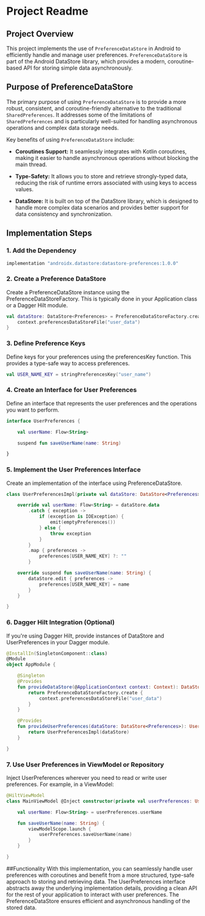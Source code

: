 # Project Readme

## Project Overview

This project implements the use of `PreferenceDataStore` in Android to efficiently handle and manage user preferences. `PreferenceDataStore` is part of the Android DataStore library, which provides a modern, coroutine-based API for storing simple data asynchronously.

## Purpose of PreferenceDataStore

The primary purpose of using `PreferenceDataStore` is to provide a more robust, consistent, and coroutine-friendly alternative to the traditional `SharedPreferences`. It addresses some of the limitations of `SharedPreferences` and is particularly well-suited for handling asynchronous operations and complex data storage needs.

Key benefits of using `PreferenceDataStore` include:

- **Coroutines Support:** It seamlessly integrates with Kotlin coroutines, making it easier to handle asynchronous operations without blocking the main thread.
  
- **Type-Safety:** It allows you to store and retrieve strongly-typed data, reducing the risk of runtime errors associated with using keys to access values.
  
- **DataStore:** It is built on top of the DataStore library, which is designed to handle more complex data scenarios and provides better support for data consistency and synchronization.

## Implementation Steps

### 1. Add the Dependency

```gradle
implementation "androidx.datastore:datastore-preferences:1.0.0"
```
### 2. Create a Preference DataStore
Create a PreferenceDataStore instance using the PreferenceDataStoreFactory. This is typically done in your Application class or a Dagger Hilt module.

```kotlin
val dataStore: DataStore<Preferences> = PreferenceDataStoreFactory.create {
    context.preferencesDataStoreFile("user_data")
}
```
### 3. Define Preference Keys
Define keys for your preferences using the preferencesKey function. This provides a type-safe way to access preferences.

```kotlin
val USER_NAME_KEY = stringPreferencesKey("user_name")
```
### 4. Create an Interface for User Preferences
Define an interface that represents the user preferences and the operations you want to perform.

```kotlin
interface UserPreferences {

    val userName: Flow<String>

    suspend fun saveUserName(name: String)

}
```

### 5. Implement the User Preferences Interface
Create an implementation of the interface using PreferenceDataStore.

```kotlin
class UserPreferencesImpl(private val dataStore: DataStore<Preferences>) : UserPreferences {

    override val userName: Flow<String> = dataStore.data
        .catch { exception ->
            if (exception is IOException) {
                emit(emptyPreferences())
            } else {
                throw exception
            }
        }
        .map { preferences ->
            preferences[USER_NAME_KEY] ?: ""
        }

    override suspend fun saveUserName(name: String) {
        dataStore.edit { preferences ->
            preferences[USER_NAME_KEY] = name
        }
    }

}
```

### 6. Dagger Hilt Integration (Optional)
If you're using Dagger Hilt, provide instances of DataStore<Preferences> and UserPreferences in your Dagger module.

```kotlin
@InstallIn(SingletonComponent::class)
@Module
object AppModule {

    @Singleton
    @Provides
    fun provideDataStore(@ApplicationContext context: Context): DataStore<Preferences> {
        return PreferenceDataStoreFactory.create {
            context.preferencesDataStoreFile("user_data")
        }
    }

    @Provides
    fun provideUserPreferences(dataStore: DataStore<Preferences>): UserPreferences {
        return UserPreferencesImpl(dataStore)
    }

}
```

### 7. Use User Preferences in ViewModel or Repository
Inject UserPreferences wherever you need to read or write user preferences. For example, in a ViewModel:

```kotlin
@HiltViewModel
class MainViewModel @Inject constructor(private val userPreferences: UserPreferences) : ViewModel() {

    val userName: Flow<String> = userPreferences.userName

    fun saveUserName(name: String) {
        viewModelScope.launch {
            userPreferences.saveUserName(name)
        }
    }

}
```
##Functionality
With this implementation, you can seamlessly handle user preferences with coroutines and benefit from a more structured, type-safe approach to storing and retrieving data. The UserPreferences interface abstracts away the underlying implementation details, providing a clean API for the rest of your application to interact with user preferences. The PreferenceDataStore ensures efficient and asynchronous handling of the stored data.
